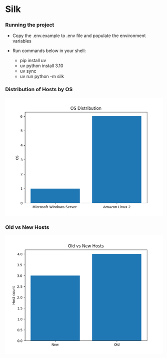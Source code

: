 # Silk

### Running the project

- Copy the .env.example to .env file and populate the environment variables

- Run commands below in your shell:
  - pip install uv
  - uv python install 3.10
  - uv sync
  - uv run python -m silk

### Distribution of Hosts by OS

![Distribution of Hosts by OS](visualizations/os-distribution-2023-06-26.png)

### Old vs New Hosts

![Old vs New Hosts](visualizations/old-vs-new-hosts-2023-06-26.png)

